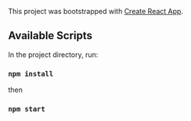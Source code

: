 This project was bootstrapped with [Create React App](https://github.com/facebook/create-react-app).

## Available Scripts

In the project directory, run:
### `npm install`

then
### `npm start`


